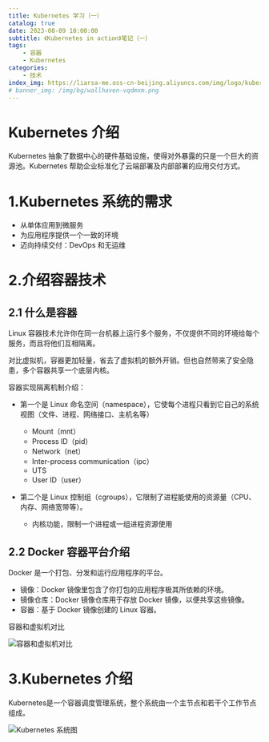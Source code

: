 ```yaml
---
title: Kubernetes 学习（一）
catalog: true
date: 2023-08-09 10:00:00
subtitle: 《Kubernetes in action》笔记（一）
tags:
    - 容器
    - Kubernetes
categories:
    - 技术
index_img: https://liarsa-me.oss-cn-beijing.aliyuncs.com/img/logo/kubernetes.png
# banner_img: /img/bg/wallhaven-vqdmxm.png
---
```


# Kubernetes 介绍

Kubernetes 抽象了数据中心的硬件基础设施，使得对外暴露的只是一个巨大的资源池。Kubernetes 帮助企业标准化了云端部署及内部部署的应用交付方式。

# 1.Kubernetes 系统的需求

 - 从单体应用到微服务
 - 为应用程序提供一个一致的环境
 - 迈向持续交付：DevOps 和无运维

# 2.介绍容器技术

## 2.1 什么是容器

Linux 容器技术允许你在同一台机器上运行多个服务，不仅提供不同的环境给每个服务，而且将他们互相隔离。  

对比虚拟机，容器更加轻量，省去了虚拟机的额外开销。但也自然带来了安全隐患，多个容器共享一个底层内核。  

容器实现隔离机制介绍：

- 第一个是 Linux 命名空间（namespace），它使每个进程只看到它自己的系统视图（文件、进程、网络接口、主机名等）
    - Mount（mnt）
    - Process ID（pid）
    - Network（net）
    - Inter-process communication（ipc）
    - UTS
    - User ID（user）

- 第二个是 Linux 控制组（cgroups），它限制了进程能使用的资源量（CPU、内存、网络宽带等）。
    - 内核功能，限制一个进程或一组进程资源使用

## 2.2 Docker 容器平台介绍

Docker 是一个打包、分发和运行应用程序的平台。

 - 镜像：Docker 镜像里包含了你打包的应用程序极其所依赖的环境。
 - 镜像仓库：Docker 镜像仓库用于存放 Docker 镜像，以便共享这些镜像。
 - 容器：基于 Docker 镜像创建的 Linux 容器。

容器和虚拟机对比  

 ![容器和虚拟机对比](/img/article/kubernetes/vm_docker_description.png)

# 3.Kubernetes 介绍

Kubernetes是一个容器调度管理系统，整个系统由一个主节点和若干个工作节点组成。

 ![Kubernetes 系统图](/img/article/kubernetes/kubernetes_deployment_platform.png)